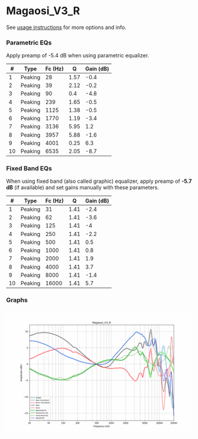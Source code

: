 # Magaosi_V3_R
See [usage instructions](https://github.com/jaakkopasanen/AutoEq#usage) for more options and info.

### Parametric EQs
Apply preamp of -5.4 dB when using parametric equalizer.

|   # | Type    |   Fc (Hz) |    Q |   Gain (dB) |
|-----|---------|-----------|------|-------------|
|   1 | Peaking |        28 | 1.57 |        -0.4 |
|   2 | Peaking |        39 | 2.12 |        -0.2 |
|   3 | Peaking |        90 | 0.4  |        -4.8 |
|   4 | Peaking |       239 | 1.65 |        -0.5 |
|   5 | Peaking |      1125 | 1.38 |        -0.5 |
|   6 | Peaking |      1770 | 1.19 |        -3.4 |
|   7 | Peaking |      3136 | 5.95 |         1.2 |
|   8 | Peaking |      3957 | 5.88 |        -1.6 |
|   9 | Peaking |      4001 | 0.25 |         6.3 |
|  10 | Peaking |      6535 | 2.05 |        -8.7 |

### Fixed Band EQs
When using fixed band (also called graphic) equalizer, apply preamp of **-5.7 dB** (if available) and set gains manually with these parameters.

|   # | Type    |   Fc (Hz) |    Q |   Gain (dB) |
|-----|---------|-----------|------|-------------|
|   1 | Peaking |        31 | 1.41 |        -2.4 |
|   2 | Peaking |        62 | 1.41 |        -3.6 |
|   3 | Peaking |       125 | 1.41 |        -4   |
|   4 | Peaking |       250 | 1.41 |        -2.2 |
|   5 | Peaking |       500 | 1.41 |         0.5 |
|   6 | Peaking |      1000 | 1.41 |         0.8 |
|   7 | Peaking |      2000 | 1.41 |         1.9 |
|   8 | Peaking |      4000 | 1.41 |         3.7 |
|   9 | Peaking |      8000 | 1.41 |        -1.4 |
|  10 | Peaking |     16000 | 1.41 |         5.7 |

### Graphs
![](./Magaosi_V3_R.png)
